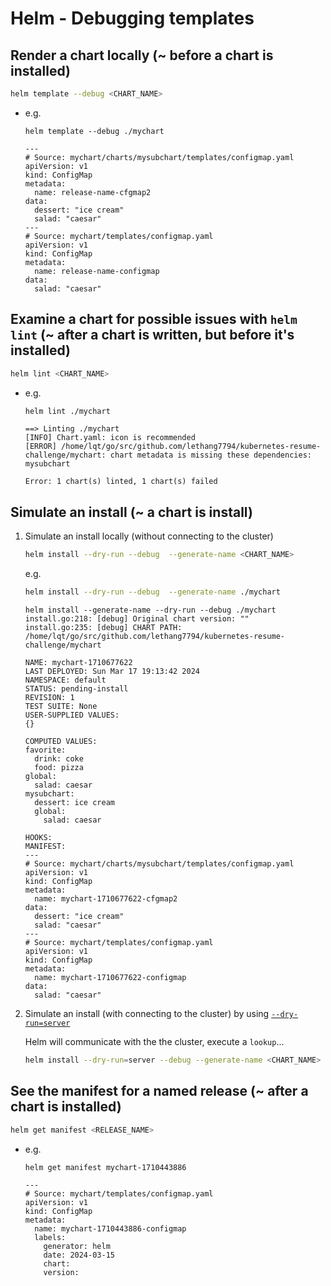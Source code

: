 # Helm - Debugging templates

## Render a chart locally (~ before a chart is installed)

```bash
helm template --debug <CHART_NAME>
```

- e.g.
  
  ```
  helm template --debug ./mychart
  ```
  
  ```text
  ---
  # Source: mychart/charts/mysubchart/templates/configmap.yaml
  apiVersion: v1
  kind: ConfigMap
  metadata:
    name: release-name-cfgmap2
  data:
    dessert: "ice cream"
    salad: "caesar"
  ---
  # Source: mychart/templates/configmap.yaml
  apiVersion: v1
  kind: ConfigMap
  metadata:
    name: release-name-configmap
  data:
    salad: "caesar"
  ```

## Examine a chart for possible issues with `helm lint` (~ after a chart is written, but before it's installed)

```bash
helm lint <CHART_NAME>
```

- e.g.
  
  ```bash
  helm lint ./mychart
  ```
  
  ```
  ==> Linting ./mychart
  [INFO] Chart.yaml: icon is recommended
  [ERROR] /home/lqt/go/src/github.com/lethang7794/kubernetes-resume-challenge/mychart: chart metadata is missing these dependencies: mysubchart
  
  Error: 1 chart(s) linted, 1 chart(s) failed
  ```

## Simulate an install (~ a chart is install)

1. Simulate an install locally (without connecting to the cluster)
   
   ```bash
   helm install --dry-run --debug  --generate-name <CHART_NAME>
   ```
   
   e.g.
   
   ```bash
   helm install --dry-run --debug  --generate-name ./mychart
   ```
   
   ```text
   helm install --generate-name --dry-run --debug ./mychart
   install.go:218: [debug] Original chart version: ""
   install.go:235: [debug] CHART PATH: /home/lqt/go/src/github.com/lethang7794/kubernetes-resume-challenge/mychart
 
   NAME: mychart-1710677622
   LAST DEPLOYED: Sun Mar 17 19:13:42 2024
   NAMESPACE: default
   STATUS: pending-install
   REVISION: 1
   TEST SUITE: None
   USER-SUPPLIED VALUES:
   {}
 
   COMPUTED VALUES:
   favorite:
     drink: coke
     food: pizza
   global:
     salad: caesar
   mysubchart:
     dessert: ice cream
     global:
       salad: caesar
 
   HOOKS:
   MANIFEST:
   ---
   # Source: mychart/charts/mysubchart/templates/configmap.yaml
   apiVersion: v1
   kind: ConfigMap
   metadata:
     name: mychart-1710677622-cfgmap2
   data:
     dessert: "ice cream"
     salad: "caesar"
   ---
   # Source: mychart/templates/configmap.yaml
   apiVersion: v1
   kind: ConfigMap
   metadata:
     name: mychart-1710677622-configmap
   data:
     salad: "caesar"
   ```

2. Simulate an install (with connecting to the cluster) by using [`--dry-run=server`](https://helm.sh/blog/helm-3.13#dry-run--template-can-connect-to-servers)
   
   Helm will communicate with the the cluster, execute a `lookup`...
   
   ```bash
   helm install --dry-run=server --debug --generate-name <CHART_NAME>
   ```

## See the manifest for a named release (~ after a chart is installed)

```bash
helm get manifest <RELEASE_NAME>
```

- e.g.
  
  ```bash
  helm get manifest mychart-1710443886
  ```
  
  ```text
  ---
  # Source: mychart/templates/configmap.yaml
  apiVersion: v1
  kind: ConfigMap
  metadata:
    name: mychart-1710443886-configmap
    labels:
      generator: helm
      date: 2024-03-15
      chart: 
      version:
  ```